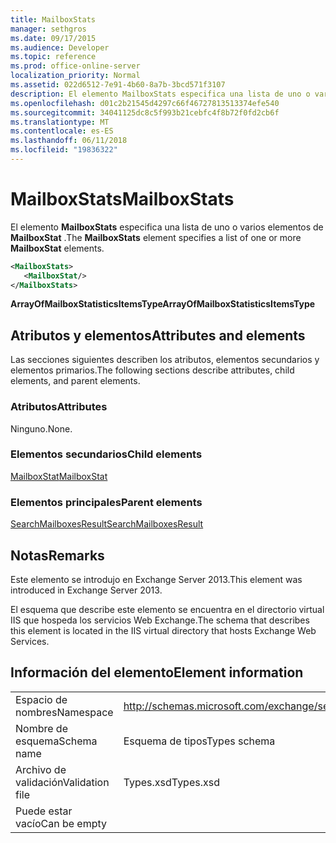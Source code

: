 ```yaml
---
title: MailboxStats
manager: sethgros
ms.date: 09/17/2015
ms.audience: Developer
ms.topic: reference
ms.prod: office-online-server
localization_priority: Normal
ms.assetid: 022d6512-7e91-4b60-8a7b-3bcd571f3107
description: El elemento MailboxStats especifica una lista de uno o varios elementos de MailboxStat.
ms.openlocfilehash: d01c2b21545d4297c66f46727813513374efe540
ms.sourcegitcommit: 34041125dc8c5f993b21cebfc4f8b72f0fd2cb6f
ms.translationtype: MT
ms.contentlocale: es-ES
ms.lasthandoff: 06/11/2018
ms.locfileid: "19836322"
---
```

# <a name="mailboxstats"></a><span data-ttu-id="662fd-103">MailboxStats</span><span class="sxs-lookup"><span data-stu-id="662fd-103">MailboxStats</span></span>

<span data-ttu-id="662fd-104">El elemento **MailboxStats** especifica una lista de uno o varios elementos de **MailboxStat** .</span><span class="sxs-lookup"><span data-stu-id="662fd-104">The **MailboxStats** element specifies a list of one or more **MailboxStat** elements.</span></span> 
  
```XML
<MailboxStats>
   <MailboxStat/>
</MailboxStats>
```

<span data-ttu-id="662fd-105">**ArrayOfMailboxStatisticsItemsType**</span><span class="sxs-lookup"><span data-stu-id="662fd-105">**ArrayOfMailboxStatisticsItemsType**</span></span>

## <a name="attributes-and-elements"></a><span data-ttu-id="662fd-106">Atributos y elementos</span><span class="sxs-lookup"><span data-stu-id="662fd-106">Attributes and elements</span></span>

<span data-ttu-id="662fd-107">Las secciones siguientes describen los atributos, elementos secundarios y elementos primarios.</span><span class="sxs-lookup"><span data-stu-id="662fd-107">The following sections describe attributes, child elements, and parent elements.</span></span>
  
### <a name="attributes"></a><span data-ttu-id="662fd-108">Atributos</span><span class="sxs-lookup"><span data-stu-id="662fd-108">Attributes</span></span>

<span data-ttu-id="662fd-109">Ninguno.</span><span class="sxs-lookup"><span data-stu-id="662fd-109">None.</span></span>
  
### <a name="child-elements"></a><span data-ttu-id="662fd-110">Elementos secundarios</span><span class="sxs-lookup"><span data-stu-id="662fd-110">Child elements</span></span>

[<span data-ttu-id="662fd-111">MailboxStat</span><span class="sxs-lookup"><span data-stu-id="662fd-111">MailboxStat</span></span>](mailboxstat.md)
  
### <a name="parent-elements"></a><span data-ttu-id="662fd-112">Elementos principales</span><span class="sxs-lookup"><span data-stu-id="662fd-112">Parent elements</span></span>

[<span data-ttu-id="662fd-113">SearchMailboxesResult</span><span class="sxs-lookup"><span data-stu-id="662fd-113">SearchMailboxesResult</span></span>](searchmailboxesresult.md)
  
## <a name="remarks"></a><span data-ttu-id="662fd-114">Notas</span><span class="sxs-lookup"><span data-stu-id="662fd-114">Remarks</span></span>

<span data-ttu-id="662fd-115">Este elemento se introdujo en Exchange Server 2013.</span><span class="sxs-lookup"><span data-stu-id="662fd-115">This element was introduced in Exchange Server 2013.</span></span>
  
<span data-ttu-id="662fd-116">El esquema que describe este elemento se encuentra en el directorio virtual IIS que hospeda los servicios Web Exchange.</span><span class="sxs-lookup"><span data-stu-id="662fd-116">The schema that describes this element is located in the IIS virtual directory that hosts Exchange Web Services.</span></span>
  
## <a name="element-information"></a><span data-ttu-id="662fd-117">Información del elemento</span><span class="sxs-lookup"><span data-stu-id="662fd-117">Element information</span></span>

|||
|:-----|:-----|
|<span data-ttu-id="662fd-118">Espacio de nombres</span><span class="sxs-lookup"><span data-stu-id="662fd-118">Namespace</span></span>  <br/> |http://schemas.microsoft.com/exchange/services/2006/types  <br/> |
|<span data-ttu-id="662fd-119">Nombre de esquema</span><span class="sxs-lookup"><span data-stu-id="662fd-119">Schema name</span></span>  <br/> |<span data-ttu-id="662fd-120">Esquema de tipos</span><span class="sxs-lookup"><span data-stu-id="662fd-120">Types schema</span></span>  <br/> |
|<span data-ttu-id="662fd-121">Archivo de validación</span><span class="sxs-lookup"><span data-stu-id="662fd-121">Validation file</span></span>  <br/> |<span data-ttu-id="662fd-122">Types.xsd</span><span class="sxs-lookup"><span data-stu-id="662fd-122">Types.xsd</span></span>  <br/> |
|<span data-ttu-id="662fd-123">Puede estar vacío</span><span class="sxs-lookup"><span data-stu-id="662fd-123">Can be empty</span></span>  <br/> ||
   

